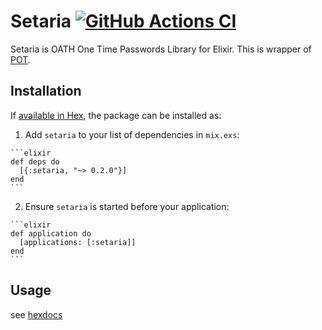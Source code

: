 # Setaria [![GitHub Actions CI][ci-img]][ci]

[ci]: https://github.com/ritou/elixir-setaria
[ci-img]: https://github.com/ritou/elixir-setaria/actions/workflows/ci.yml/badge.svg

Setaria is OATH One Time Passwords Library for Elixir.
This is wrapper of [POT](https://hex.pm/packages/pot).

## Installation

If [available in Hex](https://hex.pm/docs/publish), the package can be installed as:

  1. Add `setaria` to your list of dependencies in `mix.exs`:

    ```elixir
    def deps do
      [{:setaria, "~> 0.2.0"}]
    end
    ```

  2. Ensure `setaria` is started before your application:

    ```elixir
    def application do
      [applications: [:setaria]]
    end
    ```

## Usage

  see [hexdocs](https://hexdocs.pm/setaria/api-reference.html)
